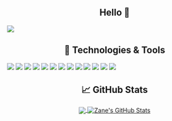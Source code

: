 <h2 align="center">Hello 👋</h2>
<img align="center" src="https://zane-nostalgia.kiyo-n-zane.com/scenes/meteors/api?height=200&width=2000&color=%23ffff00&backgroundColor=%23000000&rotation=25&density=20&bannerText=I+am+Zane+Chen.%0D%0AA+nostalgia+architect+turned+developer." />

<h2 align="center">🔧 Technologies & Tools</h2>

![](https://img.shields.io/badge/OS-Linux-informational?style=flat&logo=linux&logoColor=white&color=F5B827)
![](https://img.shields.io/badge/Code-Python-informational?style=flat&logo=python&logoColor=white&color=F5B827)
![](https://img.shields.io/badge/Code-JavaScript-informational?style=flat&logo=javascript&logoColor=white&color=F5B827)
![](https://img.shields.io/badge/Code-DotNet-informational?style=flat&logo=.net&logoColor=white&color=F5B827)
![](https://img.shields.io/badge/Code-C++-informational?style=flat&logo=cplusplus&logoColor=white&color=F5B827)
![](https://img.shields.io/badge/Code-C-informational?style=flat&logo=c&logoColor=white&color=F5B827)
![](https://img.shields.io/badge/Code-React-informational?style=flat&logo=react&logoColor=white&color=F5B827)
![](https://img.shields.io/badge/Tools-MySQL-informational?style=flat&logo=mysql&logoColor=white&color=F5B827)
![](https://img.shields.io/badge/Tools-Redis-informational?style=flat&logo=Redis&logoColor=white&color=F5B827)
![](https://img.shields.io/badge/Tools-RabbitMQ-informational?style=flat&logo=RabbitMQ&logoColor=white&color=F5B827)
![](https://img.shields.io/badge/Tools-Kafka-informational?style=flat&logo=kafka&logoColor=white&color=F5B827)
![](https://img.shields.io/badge/Tools-Docker-informational?style=flat&logo=docker&logoColor=white&color=F5B827)
![](https://img.shields.io/badge/Cloud-AWS-informational?style=flat&logo=amazonwebservices&logoColor=white&color=F5B827)


<h2 align="center">&#x1f4c8; GitHub Stats</h2>

<div align="center">
<a href="https://github.com/czl9707/czl9707">
  <img align="center" src="https://github-readme-stats.vercel.app/api/top-langs/?username=czl9707&size_weight=0.5&count_weight=0.5&hide=html,perl&title_color=ffffff&text_color=c9cacc&icon_color=2bbc8a&bg_color=1d1f21&langs_count=3" />
</a>
<a href="https://github.com/czl9707/czl9707">
  <img align="center" src="https://github-readme-stats.vercel.app/api?username=czl9707&show_icons=true&line_height=27&count_private=true&title_color=ffffff&text_color=c9cacc&icon_color=2bbc8a&bg_color=1d1f21" alt="Zane's GitHub Stats" />
</a>
</div>
